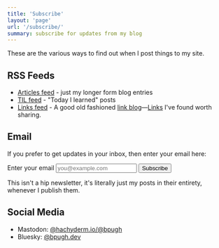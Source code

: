 ```yaml
---
title: 'Subscribe'
layout: 'page'
url: '/subscribe/'
summary: subscribe for updates from my blog
---
```


These are the various ways to find out when I post things to my site.

## RSS Feeds

- [Articles feed](https://www.brandonpugh.com/post/index.xml) - just my longer form blog entries
- [TIL feed](https://www.brandonpugh.com/til/index.xml) - "Today I learned" posts
- [Links feed](https://www.brandonpugh.com/links/index.xml) - A good old fashioned [link blog](https://simonwillison.net/2024/Dec/22/link-blog/)—[Links](/links/) I've found worth sharing.

## Email

If you prefer to get updates in your inbox, then enter your email here:

<form
  action="
          https://buttondown.com/api/emails/embed-subscribe/bpugh
         "
  method="post"
>
  <label class="visuallyhidden" for="bd-email">Enter your email</label>
  <input type="email" autocomplete="email" name="email" placeholder="you@example.com" id="bd-email" required />
  <input type="hidden" value="1" name="embed" />
  <input type="submit" value="Subscribe" />
</form>

This isn't a hip newsletter, it's literally just my posts in their entirety, whenever I publish them.

## Social Media

- Mastodon: [@hachyderm.io/@bpugh](https://hachyderm.io/@bpugh)
- Bluesky: [@bpugh.dev](https://bsky.app/profile/bpugh.dev)
